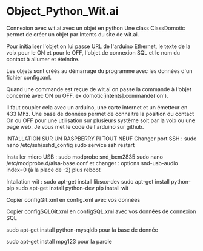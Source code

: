 # Object_Python_Wit.ai
Connexion avec wit.ai avec un objet en python
Une class ClassDomotic permet de créer un objet par Intents du site de wit.ai.

Pour initialiser l'objet on lui passe URL de l'arduino Ethernet, le texte de la voix pour le ON et pour le OFF, l'objet de connexion SQL et le nom du contact à allumer et éteindre.

Les objets sont créés au démarrage du programme avec les données d'un fichier config.xml.

Quand une commande est reçue de wit.ai on passe la commande à l'objet concerné avec ON ou OFF. ex domotic[intents].commande('on').

Il faut coupler cela avec un arduino, une carte internet et un émetteur en 433 Mhz. Une base de données permet de connaitre la position du contact On ou OFF pour une utilisation sur plusieurs système soit par la voix ou une page web. Je vous met le code de l'arduino sur github.

INTALLATION SUR UN RASPBERRY PI TOUT NEUF
Changer port SSH : 
sudo nano /etc/ssh/sshd_config
sudo service ssh restart

Installer micro USB :
sudo modprobe snd_bcm2835
sudo nano /etc/modprobe.d/alsa-base.conf et changer :
options snd-usb-audio index=0  (à la place de -2) plus reboot

Intallation wit :
sudo apt-get install libsox-dev
sudo apt-get install python-pip
sudo apt-get install python-dev
pip install wit

Copier configGit.xml en config.xml avec vos données

Copier configSQLGit.xml en configSQL.xml avec vos données de connexion SQL

sudo apt-get install python-mysqldb  pour la base de donnée

sudo apt-get install mpg123 pour la parole




